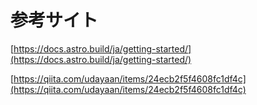 # 参考サイト

[https://docs.astro.build/ja/getting-started/](https://docs.astro.build/ja/getting-started/)

[https://qiita.com/udayaan/items/24ecb2f5f4608fc1df4c](https://qiita.com/udayaan/items/24ecb2f5f4608fc1df4c)
